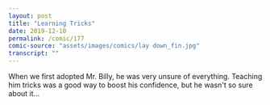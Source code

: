 ```yaml
---
layout: post
title: "Learning Tricks"
date: 2019-12-10
permalink: /comic/177
comic-source: "assets/images/comics/lay down_fin.jpg"
transcript: ""
---
```


When we first adopted Mr. Billy, he was very unsure of everything. Teaching him tricks was a good way to boost his confidence, but he wasn't so sure about it...
